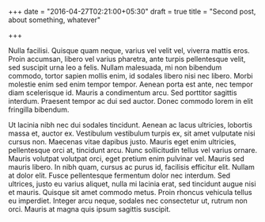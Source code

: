 +++
date = "2016-04-27T02:21:00+05:30"
draft = true
title = "Second post, about something, whatever"

+++

Nulla facilisi. Quisque quam neque, varius vel velit vel, viverra mattis eros. Proin accumsan, libero vel varius pharetra, ante turpis pellentesque velit, sed suscipit urna leo a felis. Nullam malesuada, mi non bibendum commodo, tortor sapien mollis enim, id sodales libero nisi nec libero. Morbi molestie enim sed enim tempor tempor. Aenean porta est ante, nec tempor diam scelerisque id. Mauris a condimentum arcu. Sed porttitor sagittis interdum. Praesent tempor ac dui sed auctor. Donec commodo lorem in elit fringilla bibendum.

Ut lacinia nibh nec dui sodales tincidunt. Aenean ac lacus ultricies, lobortis massa et, auctor ex. Vestibulum vestibulum turpis ex, sit amet vulputate nisi cursus non. Maecenas vitae dapibus justo. Mauris eget enim ultricies, pellentesque orci at, tincidunt arcu. Nunc sollicitudin tellus vel varius ornare. Mauris volutpat volutpat orci, eget pretium enim pulvinar vel. Mauris sed mauris libero. In nibh quam, cursus ac purus id, facilisis efficitur elit. Nullam at dolor elit. Fusce pellentesque fermentum dolor nec interdum. Sed ultrices, justo eu varius aliquet, nulla mi lacinia erat, sed tincidunt augue nisi et mauris. Quisque sit amet commodo metus. Proin rhoncus vehicula tellus eu imperdiet. Integer arcu neque, sodales nec consectetur ut, rutrum non orci. Mauris at magna quis ipsum sagittis suscipit.
